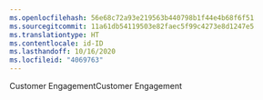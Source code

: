 ```yaml
---
ms.openlocfilehash: 56e68c72a93e219563b440798b1f44e4b68f6f51
ms.sourcegitcommit: 11a61db54119503e82faec5f99c4273e8d1247e5
ms.translationtype: HT
ms.contentlocale: id-ID
ms.lasthandoff: 10/16/2020
ms.locfileid: "4069763"
---
```

<span data-ttu-id="707a0-101">Customer Engagement</span><span class="sxs-lookup"><span data-stu-id="707a0-101">Customer Engagement</span></span>
